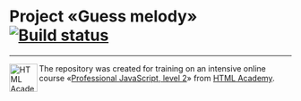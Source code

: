 # Project «Guess melody» [![Build status][travis-image]][travis-url]

---

<a href="https://htmlacademy.ru/intensive/ecmascript"><img align="left" width="50" height="50" title="HTML Academy" src="https://up.htmlacademy.ru/static/img/intensive/ecmascript/logo-for-github.svg"></a>

The repository was created for training on an intensive online course  «[Professional JavaScript, level 2](https://htmlacademy.ru/intensive/ecmascript)» from [HTML Academy](https://htmlacademy.ru).

[travis-image]: https://travis-ci.com/htmlacademy-ecmascript/128700-guess-melody.svg?branch=master
[travis-url]: https://travis-ci.com/htmlacademy-ecmascript/128700-guess-melody
